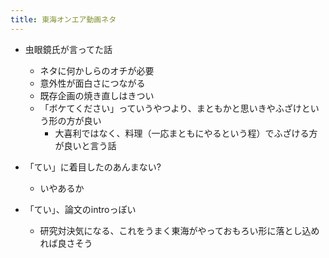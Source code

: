 ```yaml
---
title: 東海オンエア動画ネタ
---
```


* 虫眼鏡氏が言ってた話
  
  * ネタに何かしらのオチが必要
  * 意外性が面白さにつながる
  * 既存企画の焼き直しはきつい
  * 「ボケてください」っていうやつより、まともかと思いきやふざけという形の方が良い
    * 大喜利ではなく、料理（一応まともにやるという程）でふざける方が良いと言う話
* 「てい」に着目したのあんまない?
  
  * いやあるか
* 「てい」、論文のintroっぽい
  
  * 研究対決気になる、これをうまく東海がやっておもろい形に落とし込めれば良さそう
